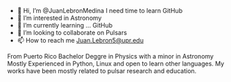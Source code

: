 - 👋 Hi, I’m @JuanLebronMedina I need time to learn GitHub
- 👀 I’m interested in Astronomy
- 🌱 I’m currently learning ... GitHub 
- 💞️ I’m looking to collaborate on Pulsars 
- 📫 How to reach me Juan.Lebron5@upr.edu 

From Puerto Rico 
Bachelor Deggre in Physics with a minor in Astronomy
Mostly Experienced in Python, Linux and open to learn other languages. 
My works have been mostly related to pulsar research and education. 

<!---
JuanLebronMedina/JuanLebronMedina is a ✨ special ✨ repository because its `README.md` (this file) appears on your GitHub profile.
You can click the Preview link to take a look at your changes.
--->
